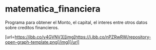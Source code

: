 # matematica_financiera
Programa para obtener el Monto, el capital, el interes entre otros datos sobre creditos financieros.

[url=https://ibb.co/y4GVNV3][img]https://i.ibb.co/nPZRwRW/repository-open-graph-template.png[/img][/url]
